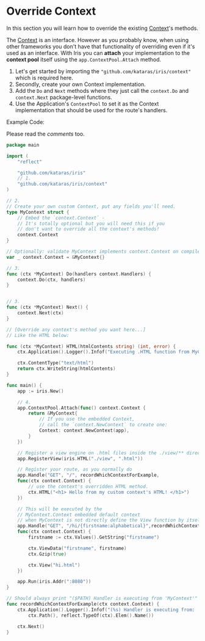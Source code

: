 # Override Context

In this section you will learn how to override the existing [Context](https://godoc.org/github.com/kataras/iris/context#Context)'s methods.

The [Context](https://godoc.org/github.com/kataras/iris/context#Context) is an interface. However as you probably know, when using other frameworks you don't have that functionality of overriding even if it's used as an interface. With Iris you can **attach** your implementation to the **context pool** itself using the `app.ContextPool.Attach` method.

1. Let's get started by importing the `"github.com/kataras/iris/context"` which is required here.
2. Secondly, create your own Context implementation.
3. Add the `Do` and `Next` methods where they just call the `context.Do` and `context.Next` package-level functions.
4. Use the Application's `ContextPool` to set it as the Context implementation that should be used for the route's handlers.

Example Code:

Please read the _comments_ too.

```go
package main

import (
    "reflect"

    "github.com/kataras/iris"
    // 1.
    "github.com/kataras/iris/context"
)

// 2.
// Create your own custom Context, put any fields you'll need.
type MyContext struct {
    // Embed the `context.Context` - 
    // It's totally optional but you will need this if you
    // don't want to override all the context's methods!
    context.Context
}

// Optionally: validate MyContext implements context.Context on compile-time.
var _ context.Context = &MyContext{}

// 3.
func (ctx *MyContext) Do(handlers context.Handlers) {
    context.Do(ctx, handlers)
}


// 3.
func (ctx *MyContext) Next() {
    context.Next(ctx)
}

// [Override any context's method you want here...]
// Like the HTML below:

func (ctx *MyContext) HTML(htmlContents string) (int, error) {
    ctx.Application().Logger().Infof("Executing .HTML function from MyContext")

    ctx.ContentType("text/html")
    return ctx.WriteString(htmlContents)
}

func main() {
    app := iris.New()

    // 4.
    app.ContextPool.Attach(func() context.Context {
        return &MyContext{
            // If you use the embedded Context,
            // call the `context.NewContext` to create one:
            Context: context.NewContext(app),
        }
    })

    // Register a view engine on .html files inside the ./view/** directory.
    app.RegisterView(iris.HTML("./view", ".html"))

    // Register your route, as you normally do
    app.Handle("GET", "/", recordWhichContextForExample,
    func(ctx context.Context) {
        // use the context's overridden HTML method.
        ctx.HTML("<h1> Hello from my custom context's HTML! </h1>")
    })

    // This will be executed by the
    // MyContext.Context embedded default context
    // when MyContext is not directly define the View function by itself.
    app.Handle("GET", "/hi/{firstname:alphabetical}",recordWhichContextForExample,
    func(ctx context.Context) {
        firstname := ctx.Values().GetString("firstname")

        ctx.ViewData("firstname", firstname)
        ctx.Gzip(true)

        ctx.View("hi.html")
    })

    app.Run(iris.Addr(":8080"))
}

// Should always print "($PATH) Handler is executing from 'MyContext'"
func recordWhichContextForExample(ctx context.Context) {
    ctx.Application().Logger().Infof("(%s) Handler is executing from: '%s'",
        ctx.Path(), reflect.TypeOf(ctx).Elem().Name())

    ctx.Next()
}
```

